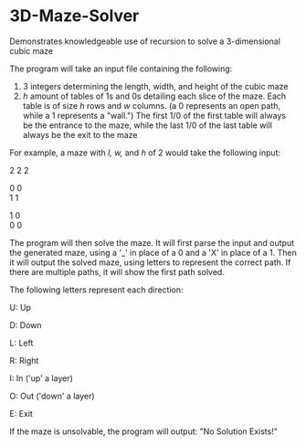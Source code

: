 # 3D-Maze-Solver
Demonstrates knowledgeable use of recursion to solve a 3-dimensional cubic maze


The program will take an input file containing the following:

1. 3 integers determining the length, width, and height of the cubic maze
2. _h_ amount of tables of 1s and 0s detailing each slice of the maze. Each table is of size _h_ rows and _w_ columns.
    (a 0 represents an open path, while a 1 represents a "wall.")
    The first 1/0 of the first table will always be the entrance to the maze, while the last 1/0 of the last table will always be the exit to the maze

For example, a maze with _l, w,_ and _h_ of 2 would take the following input:

2 2 2


0 0\
1 1



1 0\
0 0



The program will then solve the maze. It will first parse the input and output the generated maze, using a '\_' in place of a 0 and a 'X' in place of a 1.
Then it will output the solved maze, using letters to represent the correct path. If there are multiple paths, it will show the first path solved.


The following letters represent each direction:

U: Up

D: Down

L: Left

R: Right

I: In ('up' a layer)

O: Out ('down' a layer)

E: Exit


If the maze is unsolvable, the program will output: "No Solution Exists!"
